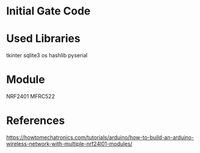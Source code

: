 # Initial Gate Code

# Used Libraries
tkinter
sqlite3
os
hashlib
pyserial

# Module
NRF2401
MFRC522

# References
https://howtomechatronics.com/tutorials/arduino/how-to-build-an-arduino-wireless-network-with-multiple-nrf24l01-modules/
